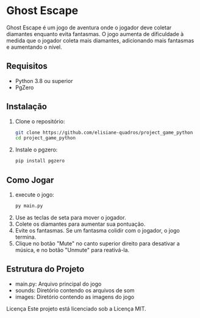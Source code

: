 # Ghost Escape

Ghost Escape é um jogo de aventura onde o jogador deve coletar diamantes enquanto evita fantasmas. O jogo aumenta de dificuldade à medida que o jogador coleta mais diamantes, adicionando mais fantasmas e aumentando o nível.

## Requisitos

- Python 3.8 ou superior
- PgZero

## Instalação

1. Clone o repositório:
   ```sh
   git clone https://github.com/elisiane-quadros/project_game_python
   cd project_game_python

2. Instale o pgzero:
   ```sh
   pip install pgzero

## Como Jogar
1. execute o jogo:
    ```sh
   py main.py
2. Use as teclas de seta para mover o jogador.
3. Colete os diamantes para aumentar sua pontuação.
4. Evite os fantasmas. Se um fantasma colidir com o jogador, o jogo termina.
5. Clique no botão "Mute" no canto superior direito para desativar a música, e no botão "Unmute" para reativá-la.

## Estrutura do Projeto
 - main.py: Arquivo principal do jogo
 - sounds: Diretório contendo os arquivos de som
 - images: Diretório contendo as imagens do jogo

Licença
Este projeto está licenciado sob a Licença MIT.
   

